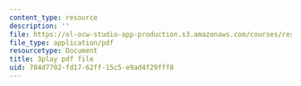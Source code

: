 ```yaml
---
content_type: resource
description: ''
file: https://ol-ocw-studio-app-production.s3.amazonaws.com/courses/res-2-002-finite-element-procedures-for-solids-and-structures-spring-2010/704d7702fd1762ff15c5e9ad4f29fff8_BekDicq9MdM.pdf
file_type: application/pdf
resourcetype: Document
title: 3play pdf file
uid: 704d7702-fd17-62ff-15c5-e9ad4f29fff8
---
```

